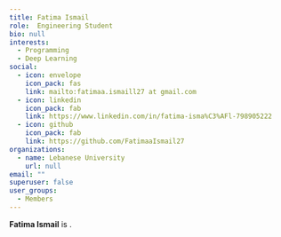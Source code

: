 ```yaml
---
title: Fatima Ismail
role:  Engineering Student
bio: null
interests:
  - Programming
  - Deep Learning
social:
  - icon: envelope
    icon_pack: fas
    link: mailto:fatimaa.ismaill27 at gmail.com
  - icon: linkedin
    icon_pack: fab
    link: https://www.linkedin.com/in/fatima-isma%C3%AFl-798905222
  - icon: github
    icon_pack: fab
    link: https://github.com/FatimaaIsmail27
organizations:
  - name: Lebanese University
    url: null
email: ""
superuser: false
user_groups:
  - Members
---
```

**Fatima Ismail** is .